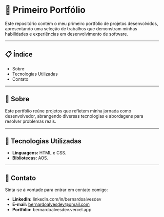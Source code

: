 # 💼 Primeiro Portfólio

Este repositório contém o meu primeiro portfólio de projetos desenvolvidos, apresentando uma seleção de trabalhos que demonstram minhas habilidades e experiências em desenvolvimento de software.

---

## 📋 Índice

- Sobre
- Tecnologias Utilizadas
- Contato

---

## 🧐 Sobre

Este portfólio reúne projetos que refletem minha jornada como desenvolvedor, abrangendo diversas tecnologias e abordagens para resolver problemas reais.

---

## 🚀 Tecnologias Utilizadas

- **Linguagens:** HTML e CSS.
- **Bibliotecas:** AOS.

---

## 👤 Contato
Sinta-se à vontade para entrar em contato comigo:

- **LinkedIn:** linkedin.com/in/bernardoalvesdev
- **E-mail:** bernardoalvesdev@gmail.com
- **Portfólio:** bernardoalvesdev.vercel.app
